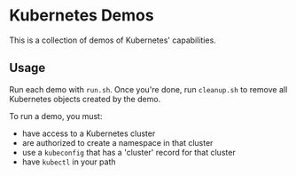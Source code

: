 # Kubernetes Demos

This is a collection of demos of Kubernetes' capabilities.

## Usage
Run each demo with `run.sh`. Once you're done, run `cleanup.sh` to remove all
Kubernetes objects created by the demo.

To run a demo, you must:
- have access to a Kubernetes cluster
- are authorized to create a namespace in that cluster
- use a `kubeconfig` that has a 'cluster' record for that cluster
- have `kubectl` in your path
